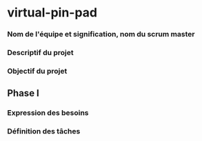 # virtual-pin-pad
### Nom de l'équipe et signification, nom du scrum master
### Descriptif du projet
### Objectif du projet
## Phase I
### Expression des besoins
### Définition des tâches
